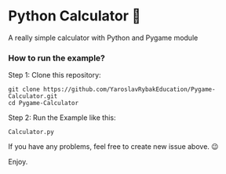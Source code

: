 # Python Calculator 🐍

A really simple calculator with Python and Pygame module

### How to run the example?

Step 1: Clone this repository:

```
git clone https://github.com/YaroslavRybakEducation/Pygame-Calculator.git
cd Pygame-Calculator
```

Step 2: Run the Example like this:

```
Calculator.py
```

If you have any problems, feel free to create new issue above. 😉

Enjoy.

